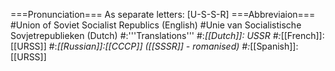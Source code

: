 ===Pronunciation===
As separate letters: [U-S-S-R]
===Abbreviaion===
#Union of Soviet Socialist Republics (English)
#Unie van Socialistische Sovjetrepublieken (Dutch)
#:'''Translations'''
#:*[[Dutch]]: USSR
#:*[[French]]: [[URSS]]
#:*[[Russian]]:[[CCCP]] ([[SSSR]] - romanised)
#:*[[Spanish]]: [[URSS]]